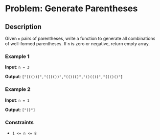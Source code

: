 <!--NO_HARDWRAPS-->
# Problem: Generate Parentheses

## Description

Given `n` pairs of parentheses, write a function to generate all combinations of well-formed parentheses.
If `n` is zero or negative, return empty array.


### Example 1

**Input**: `n = 3`

**Output**: `["((()))","(()())","(())()","()(())","()()()"]`


### Example 2

**Input**: `n = 1`

**Output**: `["()"] `


### Constraints
-   `1 <= n <= 8`

